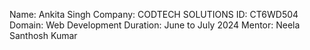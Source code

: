 Name: Ankita Singh
Company: CODTECH SOLUTIONS
ID: CT6WD504
Domain: Web Development
Duration: June to July 2024
Mentor: Neela Santhosh Kumar
